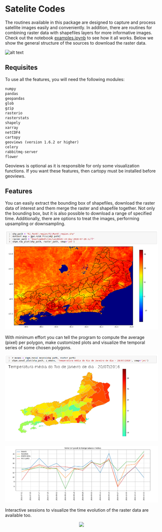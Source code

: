 # Satelite Codes

The routines available in this package are designed to capture and process satellite images easily and conveniently. In addition, there are routines for combining raster data with shapefiles layers for more informative images. Check out the notebook [examples.ipynb](https://github.com/felipebottega/Satellite-Codes/blob/master/examples.ipynb) to see how it all works. Below we show the general structure of the sources to download the raster data.

![alt text](https://github.com/felipebottega/Satellite-Codes/blob/master/readme_files/pic0.png)

## Requisites

To use all the features, you will need the following modules:

    numpy
    pandas
    geopandas
    glob
    gzip
    rasterio
    rasterstats
    shapely
    xarray
    netCDF4
    cartopy
    geoviews (version 1.6.2 or higher)
    celery
    rabbitmq-server
    flower

Geoviews is optional as it is responsible for only some visualization functions. If you want these features, then cartopy must be installed before geoviews.

## Features

You can easily extract the bounding box of shapefiles, download the raster data of interest and them merge the raster and shapefile together. Not only the bounding box, but it is also possible to download a range of specified time. Additionally, there are options to treat the images, performing upsampling or downsampling.  

![alt text](readme_files/pic1.png)

With minimum effort you can tell the program to compute the average (pixel) per polygon, make customized plots and visualize the temporal series of some chosen polygons.

![alt text](readme_files/pic2.png)

![alt text](readme_files/pic3.png)

Interactive sessions to visualize the time evolution of the raster data are available too. 

<p align="center">
  <img src="https://github.com/felipebottega/Satellite-Codes/blob/master/readme_files/demo.gif">
</p>












